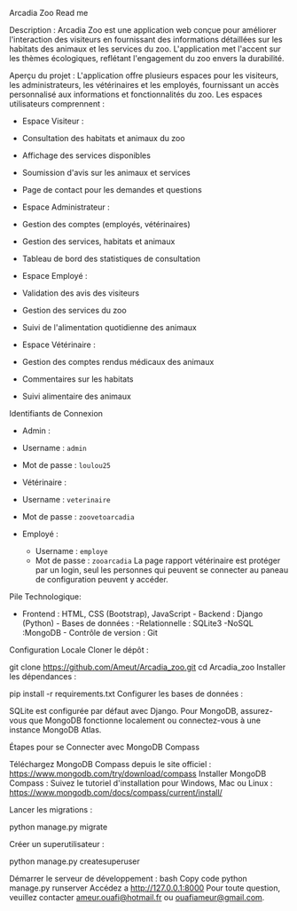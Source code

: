 Arcadia Zoo Read me 
 
Description : 
Arcadia Zoo est une application web conçue pour améliorer l'interaction des 
visiteurs en fournissant des informations détaillées sur les habitats des 
animaux et les services du zoo. L'application met l'accent sur les thèmes 
écologiques, reflétant l'engagement du zoo envers la durabilité. 
 
Aperçu du projet : 
L'application offre plusieurs espaces pour les visiteurs, les administrateurs, 
les vétérinaires et les employés, fournissant un accès personnalisé aux 
informations et fonctionnalités du zoo. Les espaces utilisateurs comprennent : 
 - Espace Visiteur : 
 
  - Consultation des habitats et animaux du zoo 
  - Affichage des services disponibles 
  - Soumission d'avis sur les animaux et services 
  - Page de contact pour les demandes et questions 
 - Espace Administrateur : 
 
  - Gestion des comptes (employés, vétérinaires) 
  - Gestion des services, habitats et animaux 
  - Tableau de bord des statistiques de consultation 
 - Espace Employé : 
 
  - Validation des avis des visiteurs 
  - Gestion des services du zoo 
  - Suivi de l'alimentation quotidienne des animaux 
 - Espace Vétérinaire : 
  - Gestion des comptes rendus médicaux des animaux 
  - Commentaires sur les habitats 
  - Suivi alimentaire des animaux 
 
Identifiants de Connexion 
 - Admin : 
 
  - Username : `admin` 
  - Mot de passe : `loulou25` 
 - Vétérinaire : 
 
  - Username : `veterinaire` 
  - Mot de passe : `zoovetoarcadia` 
 
- Employé : 
  - Username : `employe` 
  - Mot de passe : `zooarcadia` 
    La page rapport vétérinaire est protéger par un login, seul 
    les personnes qui peuvent se connecter au paneau de configuration peuvent 
y accéder. 
 
Pile Technologique: 
 - Frontend : HTML, CSS (Bootstrap), JavaScript - Backend : Django (Python) - Bases de données : 
  -Relationnelle : SQLite3 
  -NoSQL :MongoDB - Contrôle de version : Git 
 
Configuration Locale 
Cloner le dépôt : 
 
git clone https://github.com/Ameut/Arcadia_zoo.git 
cd Arcadia_zoo 
Installer les dépendances : 
 
pip install -r requirements.txt 
Configurer les bases de données : 
 
SQLite est configurée par défaut avec Django. 
Pour MongoDB, assurez-vous que MongoDB fonctionne localement ou connectez-vous 
à une instance MongoDB Atlas. 
 
Étapes pour se Connecter avec MongoDB Compass 
 
Téléchargez MongoDB Compass depuis le site officiel : 
https://www.mongodb.com/try/download/compass 
Installer MongoDB Compass : 
Suivez le tutoriel d'installation pour Windows, Mac ou Linux : 
https://www.mongodb.com/docs/compass/current/install/ 
 
Lancer les migrations : 
 
python manage.py migrate 
 
Créer un superutilisateur : 
 
python manage.py createsuperuser 
 
Démarrer le serveur de développement : 
bash 
Copy code 
python manage.py runserver 
Accédez a http://127.0.0.1:8000 
Pour toute question, veuillez contacter ameur.ouafi@hotmail.fr ou 
ouafiameur@gmail.com. 
